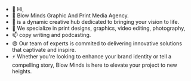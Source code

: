 - 👋 Hi,
- 👀 Blow Minds Graphic And Print Media Agency.
- 🌱 is a dynamic creative hub dedicated to bringing your vision to life.
- 💞️ We specialize in print designs, graphics, video editing, photography,
- 📫 copy writing and podcasting.
- 😄 Our team of experts is commited to delivering innovative solutions that captivate and inspire.
- ⚡ Whether you're looking to enhance your brand identity or tell a compelling story, Blow Minds is here to elevate your project to new heights.

<!---
blowminds1/blowminds1 is a ✨ special ✨ repository because its `README.md` (this file) appears on your GitHub profile.
You can click the Preview link to take a look at your changes.
--->
